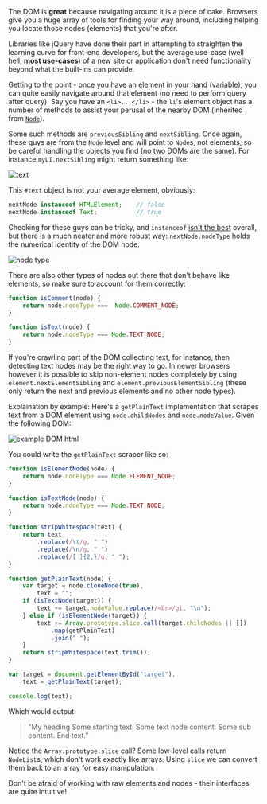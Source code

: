<!--
title=Iterating over HTML node siblings
author=perry.mitchell
description=What might seem like a basic task to iterate over the siblings of an element on a page can turn out to be quite a challenge - there are plenty of unforeseen element types and states to consider
date=2016-10-03 23:16:07
tags=javascript,dom
headerImg=html-stylised.jpg
-->
The DOM is **great** because navigating around it is a piece of cake. Browsers give you a huge array of tools for finding your way around, including helping you locate those nodes (elements) that you're after.

Libraries like jQuery have done their part in attempting to straighten the learning curve for front-end developers, but the average use-case (well hell, **most use-cases**) of a new site or application don't need functionality beyond what the built-ins can provide.

Getting to the point - once you have an element in your hand (variable), you can quite easily navigate around that element (no need to perform query after query). Say you have an `<li>...</li>` - the `li`'s element object has a number of methods to assist your perusal of the nearby DOM (inherited from [`Node`](https://developer.mozilla.org/en-US/docs/Web/API/Node#Properties)).

Some such methods are `previousSibling` and `nextSibling`. Once again, these guys are from the `Node` level and will point to `Node`s, not elements, so be careful handling the objects you find (no two DOMs are the same). For instance `myLI.nextSibling` might return something like:

![text](nextSibling.png)

This `#text` object is not your average element, obviously:

```js
nextNode instanceof HTMLElement;    // false
nextNode instanceof Text;           // true
```

Checking for these guys can be tricky, and `instanceof` [isn't the best](http://perfectionkills.com/instanceof-considered-harmful-or-how-to-write-a-robust-isarray/) overall, but there is a much neater and more robust way: `nextNode.nodeType` holds the numerical identity of the DOM node:

![node type](nodeType.png)

There are also other types of nodes out there that don't behave like elements, so make sure to account for them correctly:

```js
function isComment(node) {
    return node.nodeType ===  Node.COMMENT_NODE;
}

function isText(node) {
    return node.nodeType === Node.TEXT_NODE;
}
```

If you're crawling part of the DOM collecting text, for instance, then detecting text nodes may be the right way to go. In newer browsers however it is possible to skip non-element nodes completely by using `element.nextElementSibling` and `element.previousElementSibling` (these only return the next and previous elements and no other node types).

Explaination by example: Here's a `getPlainText` implementation that scrapes text from a DOM element using `node.childNodes` and `node.nodeValue`. Given the following DOM:

![example DOM html](dom-example.jpg)

You could write the `getPlainText` scraper like so:

```js
function isElementNode(node) {
    return node.nodeType === Node.ELEMENT_NODE;
}

function isTextNode(node) {
    return node.nodeType === Node.TEXT_NODE;
}

function stripWhitespace(text) {
    return text
        .replace(/\t/g, " ")
        .replace(/\n/g, " ")
        .replace(/[ ]{2,}/g, " ");
}

function getPlainText(node) {
    var target = node.cloneNode(true),
        text = "";
    if (isTextNode(target)) {
        text += target.nodeValue.replace(/<br>/gi, "\n");
    } else if (isElementNode(target)) {
        text += Array.prototype.slice.call(target.childNodes || [])
            .map(getPlainText)
            .join(" ");
    }
    return stripWhitespace(text.trim());
}

var target = document.getElementById("target"),
    text = getPlainText(target);

console.log(text);
```

Which would output:

> "My heading Some starting text. Some text node content. Some sub content. End text."

Notice the `Array.prototype.slice` call? Some low-level calls return `NodeList`s, which don't work exactly like arrays. Using `slice` we can convert them back to an array for easy manipulation.

Don't be afraid of working with raw elements and nodes - their interfaces are quite intuitive!
